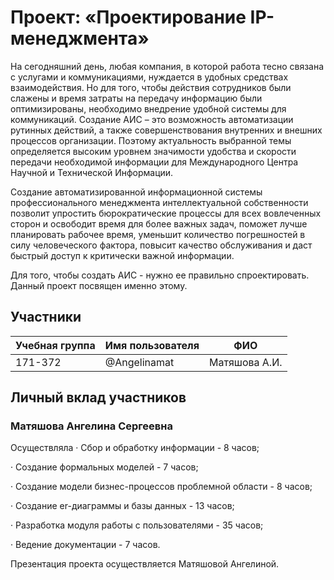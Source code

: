 # Проект: «Проектирование IP-менеджмента»

На сегодняшний день, любая компания, в которой работа тесно связана с услугами и коммуникациями, нуждается в удобных средствах взаимодействия. Но для того, чтобы действия сотрудников были слажены и время затраты на передачу информацию были оптимизированы, необходимо внедрение удобной системы для коммуникаций. Создание АИС – это возможность автоматизации рутинных действий, а также совершенствования внутренних и внешних процессов организации. Поэтому актуальность выбранной темы определяется высоким уровнем значимости удобства и скорости передачи необходимой информации для Международного Центра Научной и Технической Информации.

Создание автоматизированной информационной системы профессионального менеджмента интеллектуальной собственности  позволит упростить бюрократические процессы для всех вовлеченных сторон и освободит время для более важных задач, поможет лучше планировать рабочее время, уменьшит количество погрешностей в силу человеческого фактора, повысит качество обслуживания и даст быстрый доступ к критически важной информации.

Для того, чтобы создать АИС - нужно ее правильно спроектировать. Данный проект посвящен именно этому.

## Участники

| Учебная группа | Имя пользователя | ФИО                      |
|----------------|------------------|--------------------------|
| 171-372        | @Angelinamat     | Матяшова А.И.            |


## Личный вклад участников

### Матяшова Ангелина Сергеевна

Осуществляла
· Сбор и обработку информации - 8 часов;

· Создание формальных моделей - 7 часов;

· Создание модели бизнес-процессов проблемной области - 8 часов;

· Создание er-диаграммы и базы данных - 13 часов;

· Разработка модуля работы с пользователями - 35 часов;

· Ведение документации - 7 часов.

Презентация проекта осуществляется Матяшовой Ангелиной.
